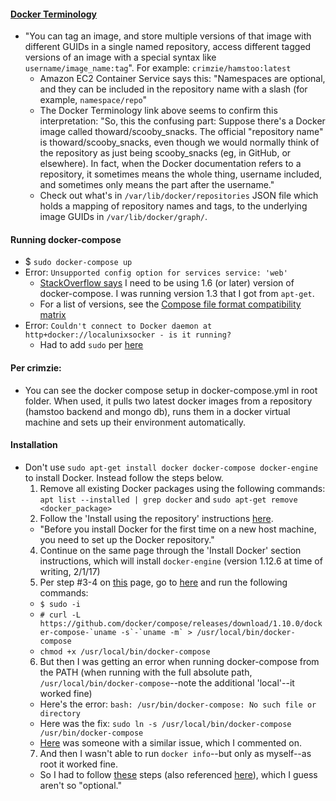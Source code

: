 #### [Docker Terminology](http://blog.thoward37.me/articles/where-are-docker-images-stored/)
* "You can tag an image, and store multiple versions of that image with different GUIDs in a single named repository, access different tagged versions of an image with a special syntax like `username/image_name:tag`". For example: `crimzie/hamstoo:latest`
  * Amazon EC2 Container Service says this: "Namespaces are optional, and they can be included in the repository name with a slash (for example, `namespace/repo`"
  * The Docker Terminology link above seems to confirm this interpretation: "So, this the confusing part: Suppose there's a Docker image called thoward/scooby_snacks. The official "repository name" is thoward/scooby_snacks, even though we would normally think of the repository as just being scooby_snacks (eg, in GitHub, or elsewhere). In fact, when the Docker documentation refers to a repository, it sometimes means the whole thing, username included, and sometimes only means the part after the username."
  * Check out what's in `/var/lib/docker/repositories` JSON file which holds a mapping of repository names and tags, to the underlying image GUIDs in `/var/lib/docker/graph/`.

#### Running docker-compose
* $ `sudo docker-compose up`
* Error: `Unsupported config option for services service: 'web'`
  * [StackOverflow says](http://stackoverflow.com/questions/36724948/docker-compose-unsupported-config-option-for-services-service-web) I need to be using 1.6 (or later) version of docker-compose.  I was running version 1.3 that I got from `apt-get`.
  * For a list of versions, see the [Compose file format compatibility matrix](https://github.com/docker/compose/releases)
* Error: `Couldn't connect to Docker daemon at http+docker://localunixsocker - is it running?`
  * Had to add `sudo` per [here](https://forums.docker.com/t/cannot-connect-to-the-docker-daemon-is-the-docker-daemon-running-on-this-host/8925/4)

#### Per crimzie:
* You can see the docker compose setup in docker-compose.yml in root folder.  When used, it pulls two latest docker images from a repository (hamstoo backend and mongo db), runs them in a docker virtual machine and sets up their environment automatically.

#### Installation
* Don't use `sudo apt-get install docker docker-compose docker-engine` to install Docker.  Instead follow the steps below.
  1. Remove all existing Docker packages using the following commands: `apt list --installed | grep docker` and `sudo apt-get remove <docker_package>`
  2. Follow the 'Install using the repository' instructions [here](https://docs.docker.com/engine/installation/linux/ubuntu/).
    * "Before you install Docker for the first time on a new host machine, you need to set up the Docker repository."
  4. Continue on the same page through the 'Install Docker' section instructions, which will install `docker-engine` (version 1.12.6 at time of writing, 2/1/17)
  5. Per step #3-4 on [this](https://docs.docker.com/compose/install/) page, go to [here]() and run the following commands:
    * `$ sudo -i`
    * ``# curl -L https://github.com/docker/compose/releases/download/1.10.0/docker-compose-`uname -s`-`uname -m` > /usr/local/bin/docker-compose``
    * `chmod +x /usr/local/bin/docker-compose`
  6. But then I was getting an error when running docker-compose from the PATH (when running with the full absolute path, `/usr/local/bin/docker-compose`--note the additional 'local'--it worked fine)
    * Here's the error: `bash: /usr/bin/docker-compose: No such file or directory`
    * Here was the fix: `sudo ln -s /usr/local/bin/docker-compose /usr/bin/docker-compose`
    * [Here](http://superuser.com/questions/787897/docker-hello-world-example-doesnt-work-no-such-file-or-directory/789480) was someone with a similar issue, which I commented on.
  7. And then I wasn't able to run `docker info`--but only as myself--as root it worked fine.
    * So I had to follow [these](https://docs.docker.com/engine/installation/linux/linux-postinstall/) steps (also referenced [here](http://stackoverflow.com/questions/33562109/docker-command-cant-connect-to-docker-daemon)), which I guess aren't so "optional."
